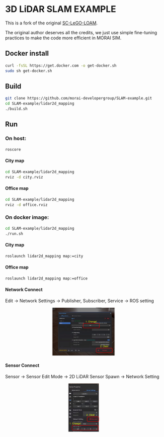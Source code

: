 # 3D LiDAR SLAM EXAMPLE

This is a fork of the original [SC-LeGO-LOAM](https://github.com/irapkaist/SC-LeGO-LOAM).

The original author deserves all the credits, we just use simple fine-tuning practices to make the code more efficient in MORAI SIM.

## Docker install
```bash
curl -fsSL https://get.docker.com -o get-docker.sh
sudo sh get-docker.sh
```

## Build
```bash
git clone https://github.com/morai-developergroup/SLAM-example.git
cd SLAM-example/lidar2d_mapping
./build.sh
```

## Run

### On host:
```bash
roscore
```
#### City map
```bash
cd SLAM-example/lidar2d_mapping
rviz -d city.rviz
```
#### Office map
```bash
cd SLAM-example/lidar2d_mapping
rviz -d office.rviz
```

### On docker image:
```bash
cd SLAM-example/lidar2d_mapping
./run.sh
```
#### City map
```bash
roslaunch lidar2d_mapping map:=city
```
#### Office map
```bash
roslaunch lidar2d_mapping map:=office
```
#### Network Connect
Edit -> Network Settings -> Publisher, Subscriber, Service -> ROS setting
<p align="center"><img src="img/network_connect.jpg" width=200></p>

#### Sensor Connect
Sensor -> Sensor Edit Mode -> 2D LiDAR Sensor Spawn -> Network Setting
<p align="center"><img src="img/sensor_connect.jpg" width=100></p>
